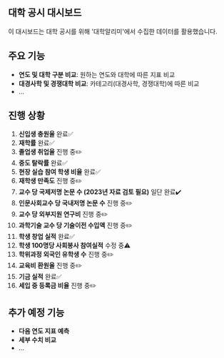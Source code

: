 ## 대학 공시 대시보드 
이 대시보드는 대학 공시를 위해 '대학알리미'에서 수집한 데이터를 활용했습니다. 

## 주요 기능
- **연도 및 대학 구분 비교**: 원하는 연도와 대학에 따른 지표 비교
- **대경사학 및 경쟁대학 비교**: 카테고리(대경사학, 경쟁대학)에 따른 비교
- ...

## 진행 상황
1. **신입생 충원율** 완료✅
2. **재학률** 완료✅
3. **졸업생 취업율** 진행 중✏️
4. **중도 탈락률** 완료✅
5. **현장 실습 참여 학생 비율** 완료✅
6. **재학생 만족도** 진행 중✏️
7. **교수 당 국제저명 논문 수 (2023년 자료 검토 필요)** 일단 완료✔️
8. **인문사회교수 당 국내저명 논문 수** 진행 중✏️
9. **교수 당 외부지원 연구비** 진행 중✏️
10. **과학기술 교수 당 기술이전 수입액** 진행 중✏️
11. **학생 창업 실적** 완료✅
12. **학생 100명당 사회봉사 참여실적** 수정 중⚠️
13. **학위과정 외국인 유학생 수** 진행 중✏️
14. **교육비 환원율** 진행 중✏️
15. **기금 실적** 완료✅
16. **세입 중 등록금 비율** 진행 중✏️

## 추가 예정 기능
- **다음 연도 지표 예측**
- **세부 수치 비교**
- ...
